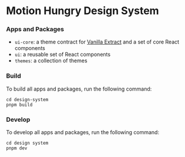 # Motion Hungry Design System

### Apps and Packages

- `ui-core`: a theme contract for [Vanilla Extract](https://vanilla-extract.style/) and a set of core React components
- `ui`: a reusable set of React components
- `themes`: a collection of themes

### Build

To build all apps and packages, run the following command:

```
cd design-system
pnpm build
```

### Develop

To develop all apps and packages, run the following command:

```
cd design system
pnpm dev
```
